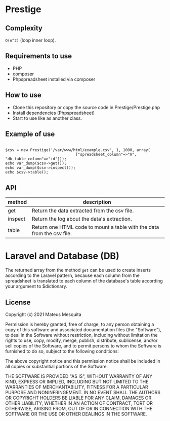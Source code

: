 # Prestige

## Complexity

`O(n^2)` (loop inner loop).

## Requirements to use

- PHP
- composer
- Phpspreadsheet installed via composer

## How to use

- Clone this repository or copy the source code in Prestige/Prestige.php
- Install dependencies (Phpspreadsheet)
- Start to use like as another class.


## Example of use

```

$csv = new Prestige('/var/www/html/example.csv', 1, 1000, array(   
                               ["spreadsheet_column"=>"A", "db_table_column"=>"id"]));
echo var_dump($csv->get());
echo var_dump($csv->inspect());
echo $csv->table();

```
## API

|method|description|
|-|-|
|get|Return the data extracted from the csv file.|
|inspect|Return the log about the data's extraction.|
|table|Return one HTML code to mount a table with the data from the csv file.|


# Laravel and Database (DB)

The returned array from the method ```get``` can be used to create inserts according to the Laravel pattern, because each column from the spreadsheet is translated to each column of the database's table according your argument to $dictionary.


## License

Copyright (c) 2021 Mateus Mesquita

Permission is hereby granted, free of charge, to any person obtaining
a copy of this software and associated documentation files (the
"Software"), to deal in the Software without restriction, including
without limitation the rights to use, copy, modify, merge, publish,
distribute, sublicense, and/or sell copies of the Software, and to
permit persons to whom the Software is furnished to do so, subject to
the following conditions:

The above copyright notice and this permission notice shall be
included in all copies or substantial portions of the Software.

THE SOFTWARE IS PROVIDED "AS IS", WITHOUT WARRANTY OF ANY KIND,
EXPRESS OR IMPLIED, INCLUDING BUT NOT LIMITED TO THE WARRANTIES OF
MERCHANTABILITY, FITNESS FOR A PARTICULAR PURPOSE AND
NONINFRINGEMENT. IN NO EVENT SHALL THE AUTHORS OR COPYRIGHT HOLDERS BE
LIABLE FOR ANY CLAIM, DAMAGES OR OTHER LIABILITY, WHETHER IN AN ACTION
OF CONTRACT, TORT OR OTHERWISE, ARISING FROM, OUT OF OR IN CONNECTION
WITH THE SOFTWARE OR THE USE OR OTHER DEALINGS IN THE SOFTWARE.
